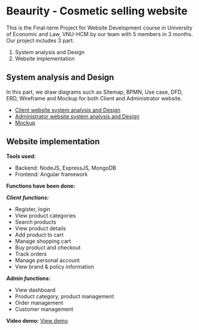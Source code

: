 # Beaurity - Cosmetic selling website
This is the Final-term Project for Website Development course in University of Economic and Law, VNU-HCM by our team with 5 members in 3 months. Our project includes 3 part:
1. System analysis and Design
2. Website implementation
## System analysis and Design
In this part, we draw diagrams such as Sitemap, BPMN, Use case, DFD, ERD, Wireframe and Mockup for both Client and Administrator website.
* [Client website system analysis and Design](https://github.com/thaoong/M_Commerce_Project/tree/main/SystemAnalysisAndDesign/MobileApplication)
* [Administrator website system analysis and Design](https://github.com/thaoong/M_Commerce_Project/tree/main/SystemAnalysisAndDesign/AdministratorWebsite)
* [Mockup](https://www.figma.com/file/JqAHXcUALvLthdxGcfvlZP/Web-%7C-Wireframe?type=design&node-id=0%3A1&mode=design&t=mCdulTAHjjfaL7wh-1)
  
## Website implementation
**Tools used:** 
* Backend: NodeJS, ExpressJS, MongoDB
* Frontend: Angular framework

**Functions have been done:**

***Client functions:***
* Register, login
* View product categories
* Search products
* View product details
* Add product to cart
* Manage shopping cart
* Buy product and checkout
* Track orders
* Manage personal account
* View brand & policy information
  
***Admin functions:***
* View dashboard
* Product category, product management
* Order management
* Customer management
  
**Video demo:** [View demo](https://www.youtube.com/watch?v=iFj8UfLL2Gk)
